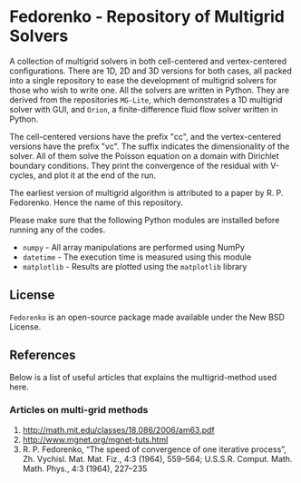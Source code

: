 # Fedorenko - Repository of Multigrid Solvers

A collection of multigrid solvers in both cell-centered and vertex-centered configurations.
There are 1D, 2D and 3D versions for both cases, all packed into a single repository to ease the development of multigrid solvers for those who wish to write one.
All the solvers are written in Python.
They are derived from the repositories ``MG-Lite``, which demonstrates a 1D multigrid solver with GUI, and ``Orion``, a finite-difference fluid flow solver written in Python.

The cell-centered versions have the prefix "cc", and the vertex-centered versions have the prefix "vc".
The suffix indicates the dimensionality of the solver.
All of them solve the Poisson equation on a domain with Dirichlet boundary conditions.
They print the convergence of the residual with V-cycles, and plot it at the end of the run.

The earliest version of multigrid algorithm is attributed to a paper by R. P. Fedorenko.
Hence the name of this repository.

Please make sure that the following Python modules are installed before running any of the codes.

* ``numpy`` - All array manipulations are performed using NumPy
* ``datetime`` - The execution time is measured using this module
* ``matplotlib`` - Results are plotted using the ``matplotlib`` library

## License

``Fedorenko`` is an open-source package made available under the New BSD License.

## References

Below is a list of useful articles that explains the multigrid-method used here.

### Articles on multi-grid methods

1. http://math.mit.edu/classes/18.086/2006/am63.pdf
2. http://www.mgnet.org/mgnet-tuts.html
3. R. P. Fedorenko, “The speed of convergence of one iterative process”, Zh. Vychisl. Mat. Mat. Fiz., 4:3 (1964), 559–564; U.S.S.R. Comput. Math. Math. Phys., 4:3 (1964), 227–235
